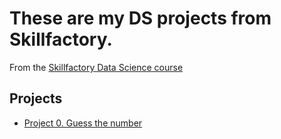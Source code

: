 # These are my DS projects from Skillfactory. 
From the [Skillfactory Data Science course](https://skillfactory.ru/data-scientist)

## Projects

* [Project 0. Guess the number](https://github.com/Sirabaz/maybe_dnd/blob/main/game.py)
